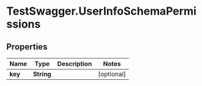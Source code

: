 # TestSwagger.UserInfoSchemaPermissions

## Properties

Name | Type | Description | Notes
------------ | ------------- | ------------- | -------------
**key** | **String** |  | [optional] 


